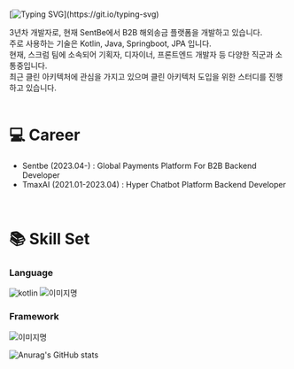 <br/>

[![Typing SVG](https://readme-typing-svg.demolab.com?font=Ubuntu&size=30&pause=1000&color=F7F7F7&width=435&lines=Hello+!+I'm+Dain+Kim+!)](https://git.io/typing-svg)

3년차 개발자로, 현재 SentBe에서 B2B 해외송금 플랫폼을 개발하고 있습니다. <br/>
주로 사용하는 기술은 Kotlin, Java, Springboot, JPA 입니다. <br/>
현재, 스크럼 팀에 소속되어 기획자, 디자이너, 프론트엔드 개발자 등 다양한 직군과 소통중입니다. <br/>
최근 클린 아키텍처에 관심을 가지고 있으며 클린 아키텍처 도입을 위한 스터디를 진행하고 있습니다. <br/>
<br/>

# 💻 Career
- Sentbe (2023.04-)        : Global Payments Platform For B2B Backend Developer
- TmaxAI (2021.01-2023.04) : Hyper Chatbot Platform Backend Developer
<br/>

# 📚 Skill Set
### Language
<img alt="kotlin" src ="https://img.shields.io/badge/Kotlin-7F52FF.svg?&style=for-the-badge&logo=Kotlin&logoColor=white"/>
<img alt="이미지명" src ="https://img.shields.io/badge/Java-007396.svg?&style=for-the-badge&logo=Java&logoColor=white"/>

### Framework
<img alt="이미지명" src ="https://img.shields.io/badge/Springboot-6DB33F.svg?&style=for-the-badge&logo=Springboot&logoColor=white"/>


<br/>


![Anurag's GitHub stats](https://github-readme-stats.vercel.app/api?username=dain7&show_icons=true&theme=radical)
